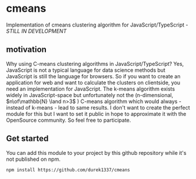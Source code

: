 # cmeans
Implementation of cmeans clustering algorithm for JavaScript/TypeScript - *STILL IN DEVELOPMENT*
## motivation
Why using C-means clustering algorithms in JavaScript/TypeScript? Yes, JavaScript is not a typical language for data science methods but JavaScript is still the language for browsers. So if you want to create an application for web and want to calculate the clusters on clientside, you need an implementation for JavaScript. The k-means algorithm exists widely in JavaScript-space but unfortunately not the (n-dimensional, $n\of\mathbb{N} \land n>3$ ) C-means algorithm which would always - instead of k-means - lead to same results. I don't want to create the perfect module for this but I want to set it public in hope to approximate it with the OpenSource community. So feel free to participate.

## Get started
You can add this module to your project by this github repository while it's not published on npm.
```
npm install https://github.com/durek1337/cmeans
```
